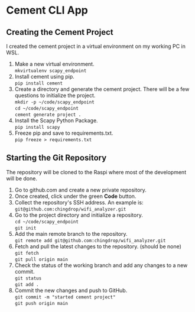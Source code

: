 # Cement CLI App

## Creating the Cement Project

I created the cement project in a virtual environment on my working PC in WSL.

1. Make a new virtual environment.  
    `mkvirtualenv scapy_endpoint`
2. Install cement using pip.  
    `pip install cement`
3. Create a directory and generate the cement project. There will be a few questions to initialize the project.  
    `mkdir -p ~/code/scapy_endpoint`  
    `cd ~/code/scapy_endpoint`  
    `cement generate project .`
4. Install the Scapy Python Package.  
    `pip install scapy`
5. Freeze pip and save to requirements.txt.  
    `pip freeze > requirements.txt`

## Starting the Git Repository

The repository will be cloned to the Raspi where most of the development will be done.

1. Go to github.com and create a new private repository.
2. Once created, click under the green **Code** button.
3. Collect the repository's SSH address. An example is:  
    `git@github.com:chingdrop/wifi_analyzer.git`
4. Go to the project directory and initialize a repository.  
    `cd ~/code/scapy_endpoint`  
    `git init`
5. Add the main remote branch to the repository.  
    `git remote add git@github.com:chingdrop/wifi_analyzer.git`
6. Fetch and pull the latest changes to the repository. (should be none)  
    `git fetch`  
    `git pull origin main`
7. Check the status of the working branch and add any changes to a new commit.  
    `git status`  
    `git add .`
8. Commit the new changes and push to GitHub.  
    `git commit -m "started cement project"`  
    `git push origin main`
